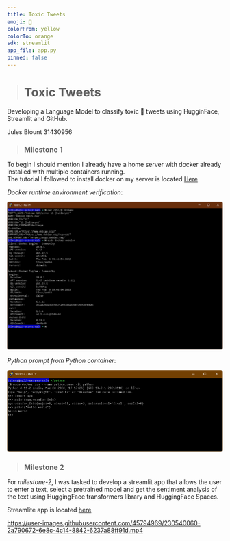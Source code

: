 ```yaml
---
title: Toxic Tweets
emoji: 🤢
colorFrom: yellow
colorTo: orange
sdk: streamlit
app_file: app.py
pinned: false
---
```


> # **Toxic Tweets**
Developing a Language Model to classify toxic 🤢 tweets using HugginFace, Streamlit and GitHub.

Jules Blount
31430956


> ### **Milestone 1**
To begin I should mention I already have a home server with docker already installed with multiple containers running.  
The tutorial I followed to install docker on my server is located [Here](https://docs.docker.com/engine/install/debian/)

*Docker runtime environment verification*:

![](images/docker_version.png)

*Python prompt from Python container*:

![](images/pytrhon_container.png)

> ### **Milestone 2**
For _milestone-2_, I was tasked to develop a streamlit app that allows the user to enter a text, select a pretrained model and get the sentiment analysis of the text using HuggingFace transformers library and HuggingFace Spaces.

Streamlite app is located [here](https://huggingface.co/spaces/julesy/toxic-tweets)

https://user-images.githubusercontent.com/45794969/230540060-2a790672-6e8c-4c14-8842-6237a88ff91d.mp4
